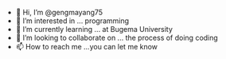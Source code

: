 - 👋 Hi, I’m @gengmayang75
- 👀 I’m interested in ... programming
- 🌱 I’m currently learning ... at Bugema University
- 💞️ I’m looking to collaborate on ... the process of doing coding
- 📫 How to reach me ...you can let me know

<!---
gengmayang75/gengmayang75 is a ✨ special ✨ repository because its `README.md` (this file) appears on your GitHub profile.
You can click the Preview link to take a look at your changes.
--->
